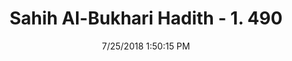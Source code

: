 ---
title        : "Sahih Al-Bukhari Hadith - 1. 490"
date         : 7/25/2018 1:50:15 PM
draft        : false
type         : "hadith"
layout       : "hadith"
BookCode     : "SHB"
VolumeNumber : "1"
HadithNumber : "490"
categories  :  ["Musalla-Facing a praying person while praying"]
tags  :  ["Aisha"]
---